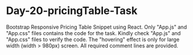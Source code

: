 # Day-20-pricingTable-Task
Bootstrap Responsive Pricing Table Snippet using React. 
Only "App.js" and "App.css" files contains the code for the task. 
Kindly check "App.js" and "App.css" files to verify the code. 
The "hovering" effect is only for large width (width > 980px) screen. 
All required comment lines are provided. 

